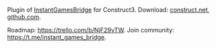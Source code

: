 Plugin of [InstantGamesBridge](https://github.com/mewtongames/instant-games-bridge) for Construct3. Download: [construct.net](https://www.construct.net/en/make-games/addons/748/instant-games-bridge), [github.com](https://github.com/instant-games-bridge/instant-games-bridge-construct/releases).

Roadmap: https://trello.com/b/NjF29vTW.
Join community: https://t.me/instant_games_bridge.